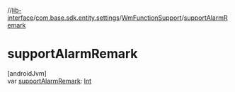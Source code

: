 //[lib-interface](../../../index.md)/[com.base.sdk.entity.settings](../index.md)/[WmFunctionSupport](index.md)/[supportAlarmRemark](support-alarm-remark.md)

# supportAlarmRemark

[androidJvm]\
var [supportAlarmRemark](support-alarm-remark.md): [Int](https://kotlinlang.org/api/latest/jvm/stdlib/kotlin/-int/index.html)
